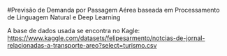 #Previsão de Demanda por Passagem Aérea baseada em Processamento de Linguagem Natural e Deep Learning

A base de dados usada se encontra no Kagle:
https://www.kaggle.com/datasets/felipesarmento/notcias-de-jornal-relacionadas-a-transporte-areo?select=turismo.csv
